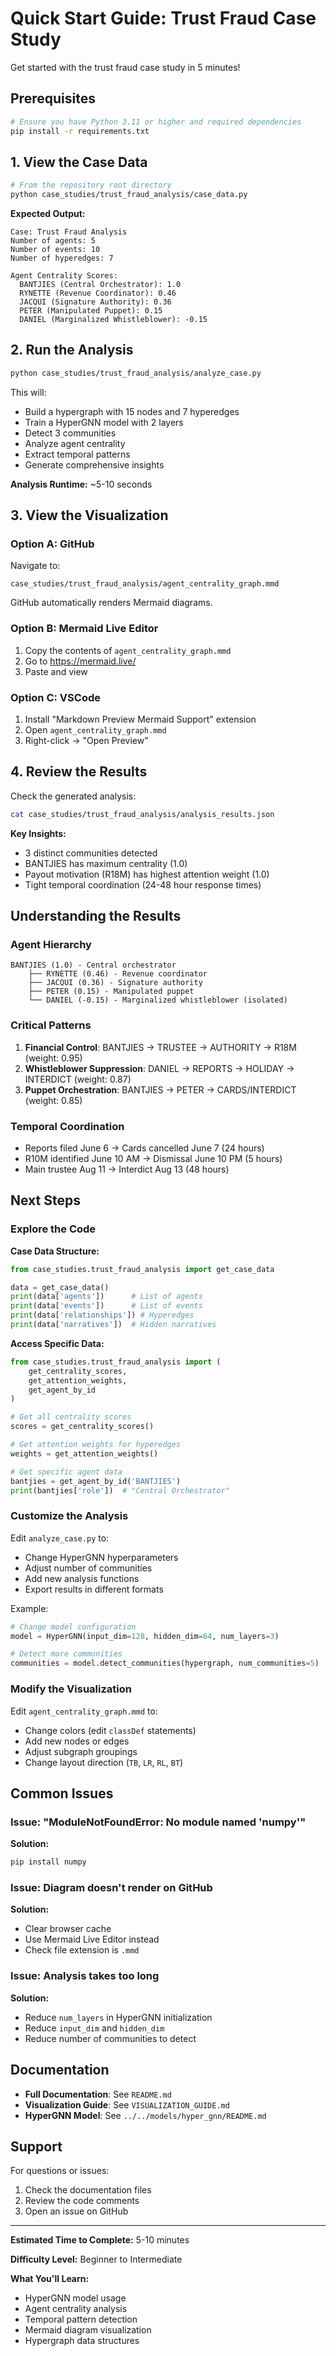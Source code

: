 # Quick Start Guide: Trust Fraud Case Study

Get started with the trust fraud case study in 5 minutes!

## Prerequisites

```bash
# Ensure you have Python 3.11 or higher and required dependencies
pip install -r requirements.txt
```

## 1. View the Case Data

```bash
# From the repository root directory
python case_studies/trust_fraud_analysis/case_data.py
```

**Expected Output:**
```
Case: Trust Fraud Analysis
Number of agents: 5
Number of events: 10
Number of hyperedges: 7

Agent Centrality Scores:
  BANTJIES (Central Orchestrator): 1.0
  RYNETTE (Revenue Coordinator): 0.46
  JACQUI (Signature Authority): 0.36
  PETER (Manipulated Puppet): 0.15
  DANIEL (Marginalized Whistleblower): -0.15
```

## 2. Run the Analysis

```bash
python case_studies/trust_fraud_analysis/analyze_case.py
```

This will:
- Build a hypergraph with 15 nodes and 7 hyperedges
- Train a HyperGNN model with 2 layers
- Detect 3 communities
- Analyze agent centrality
- Extract temporal patterns
- Generate comprehensive insights

**Analysis Runtime:** ~5-10 seconds

## 3. View the Visualization

### Option A: GitHub
Navigate to:
```
case_studies/trust_fraud_analysis/agent_centrality_graph.mmd
```

GitHub automatically renders Mermaid diagrams.

### Option B: Mermaid Live Editor
1. Copy the contents of `agent_centrality_graph.mmd`
2. Go to https://mermaid.live/
3. Paste and view

### Option C: VSCode
1. Install "Markdown Preview Mermaid Support" extension
2. Open `agent_centrality_graph.mmd`
3. Right-click → "Open Preview"

## 4. Review the Results

Check the generated analysis:
```bash
cat case_studies/trust_fraud_analysis/analysis_results.json
```

**Key Insights:**
- 3 distinct communities detected
- BANTJIES has maximum centrality (1.0)
- Payout motivation (R18M) has highest attention weight (1.0)
- Tight temporal coordination (24-48 hour response times)

## Understanding the Results

### Agent Hierarchy
```
BANTJIES (1.0) - Central orchestrator
    ├── RYNETTE (0.46) - Revenue coordinator
    ├── JACQUI (0.36) - Signature authority
    ├── PETER (0.15) - Manipulated puppet
    └── DANIEL (-0.15) - Marginalized whistleblower (isolated)
```

### Critical Patterns
1. **Financial Control**: BANTJIES → TRUSTEE → AUTHORITY → R18M (weight: 0.95)
2. **Whistleblower Suppression**: DANIEL → REPORTS → HOLIDAY → INTERDICT (weight: 0.87)
3. **Puppet Orchestration**: BANTJIES → PETER → CARDS/INTERDICT (weight: 0.85)

### Temporal Coordination
- Reports filed June 6 → Cards cancelled June 7 (24 hours)
- R10M identified June 10 AM → Dismissal June 10 PM (5 hours)
- Main trustee Aug 11 → Interdict Aug 13 (48 hours)

## Next Steps

### Explore the Code

**Case Data Structure:**
```python
from case_studies.trust_fraud_analysis import get_case_data

data = get_case_data()
print(data['agents'])      # List of agents
print(data['events'])      # List of events
print(data['relationships']) # Hyperedges
print(data['narratives'])  # Hidden narratives
```

**Access Specific Data:**
```python
from case_studies.trust_fraud_analysis import (
    get_centrality_scores,
    get_attention_weights,
    get_agent_by_id
)

# Get all centrality scores
scores = get_centrality_scores()

# Get attention weights for hyperedges
weights = get_attention_weights()

# Get specific agent data
bantjies = get_agent_by_id('BANTJIES')
print(bantjies['role'])  # "Central Orchestrator"
```

### Customize the Analysis

Edit `analyze_case.py` to:
- Change HyperGNN hyperparameters
- Adjust number of communities
- Add new analysis functions
- Export results in different formats

Example:
```python
# Change model configuration
model = HyperGNN(input_dim=128, hidden_dim=64, num_layers=3)

# Detect more communities
communities = model.detect_communities(hypergraph, num_communities=5)
```

### Modify the Visualization

Edit `agent_centrality_graph.mmd` to:
- Change colors (edit `classDef` statements)
- Add new nodes or edges
- Adjust subgraph groupings
- Change layout direction (`TB`, `LR`, `RL`, `BT`)

## Common Issues

### Issue: "ModuleNotFoundError: No module named 'numpy'"
**Solution:**
```bash
pip install numpy
```

### Issue: Diagram doesn't render on GitHub
**Solution:**
- Clear browser cache
- Use Mermaid Live Editor instead
- Check file extension is `.mmd`

### Issue: Analysis takes too long
**Solution:**
- Reduce `num_layers` in HyperGNN initialization
- Reduce `input_dim` and `hidden_dim`
- Reduce number of communities to detect

## Documentation

- **Full Documentation**: See `README.md`
- **Visualization Guide**: See `VISUALIZATION_GUIDE.md`
- **HyperGNN Model**: See `../../models/hyper_gnn/README.md`

## Support

For questions or issues:
1. Check the documentation files
2. Review the code comments
3. Open an issue on GitHub

---

**Estimated Time to Complete:** 5-10 minutes

**Difficulty Level:** Beginner to Intermediate

**What You'll Learn:**
- HyperGNN model usage
- Agent centrality analysis
- Temporal pattern detection
- Mermaid diagram visualization
- Hypergraph data structures

